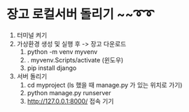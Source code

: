 # 장고 로컬서버 돌리기 ~~➰➰

1. 터미널 켜기
2. 가상환경 생성 및 실행 후 -> 장고 다운로드
   1. python -m venv myvenv
   2. . myvenv.Scripts/activate (윈도우)
   3. pip install django
3. 서버 돌리기
   1. cd myproject (ls 했을 때 manage.py 가 있는 위치로 가기)
   2. python manage.py runserver
   3. http://127.0.0.1:8000/ 접속 기기